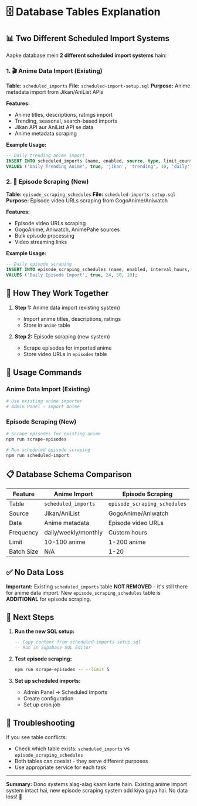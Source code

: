 # 🗄️ Database Tables Explanation

## 📊 Two Different Scheduled Import Systems

Aapke database mein **2 different scheduled import systems** hain:

### 1. 🎬 Anime Data Import (Existing)
**Table:** `scheduled_imports`
**File:** `scheduled-import-setup.sql`
**Purpose:** Anime metadata import from Jikan/AniList APIs

**Features:**
- Anime titles, descriptions, ratings import
- Trending, seasonal, search-based imports
- Jikan API aur AniList API se data
- Anime metadata scraping

**Example Usage:**
```sql
-- Daily trending anime import
INSERT INTO scheduled_imports (name, enabled, source, type, limit_count, frequency) 
VALUES ('Daily Trending Anime', true, 'jikan', 'trending', 10, 'daily');
```

### 2. 🎥 Episode Scraping (New)
**Table:** `episode_scraping_schedules`
**File:** `scheduled-imports-setup.sql`
**Purpose:** Episode video URLs scraping from GogoAnime/Aniwatch

**Features:**
- Episode video URLs scraping
- GogoAnime, Aniwatch, AnimePahe sources
- Bulk episode processing
- Video streaming links

**Example Usage:**
```sql
-- Daily episode scraping
INSERT INTO episode_scraping_schedules (name, enabled, interval_hours, anime_limit, batch_size) 
VALUES ('Daily Episode Import', true, 24, 50, 10);
```

## 🔄 How They Work Together

1. **Step 1:** Anime data import (existing system)
   - Import anime titles, descriptions, ratings
   - Store in `anime` table

2. **Step 2:** Episode scraping (new system)
   - Scrape episodes for imported anime
   - Store video URLs in `episodes` table

## 🚀 Usage Commands

### Anime Data Import (Existing)
```bash
# Use existing anime importer
# Admin Panel → Import Anime
```

### Episode Scraping (New)
```bash
# Scrape episodes for existing anime
npm run scrape-episodes

# Run scheduled episode scraping
npm run scheduled-import
```

## 📋 Database Schema Comparison

| Feature | Anime Import | Episode Scraping |
|---------|-------------|------------------|
| Table | `scheduled_imports` | `episode_scraping_schedules` |
| Source | Jikan/AniList | GogoAnime/Aniwatch |
| Data | Anime metadata | Episode video URLs |
| Frequency | daily/weekly/monthly | Custom hours |
| Limit | 10-100 anime | 1-200 anime |
| Batch Size | N/A | 1-20 |

## ✅ No Data Loss

**Important:** Existing `scheduled_imports` table **NOT REMOVED** - it's still there for anime data import. New `episode_scraping_schedules` table is **ADDITIONAL** for episode scraping.

## 🎯 Next Steps

1. **Run the new SQL setup:**
   ```sql
   -- Copy content from scheduled-imports-setup.sql
   -- Run in Supabase SQL Editor
   ```

2. **Test episode scraping:**
   ```bash
   npm run scrape-episodes -- --limit 5
   ```

3. **Set up scheduled imports:**
   - Admin Panel → Scheduled Imports
   - Create configuration
   - Set up cron job

## 🔧 Troubleshooting

If you see table conflicts:
- Check which table exists: `scheduled_imports` vs `episode_scraping_schedules`
- Both tables can coexist - they serve different purposes
- Use appropriate service for each task

---

**Summary:** Dono systems alag-alag kaam karte hain. Existing anime import system intact hai, new episode scraping system add kiya gaya hai. No data loss! 🎉

